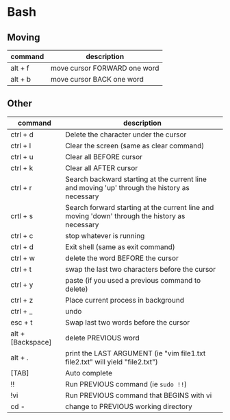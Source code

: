 Bash
====

## Moving
| command  | description                    |
|---|---|
| alt + f  | move cursor FORWARD one word   |
| alt + b  | move cursor BACK one word      |

## Other

| command  | description                    |
|---|---|
| ctrl + d          | Delete the character under the cursor |
| ctrl + l          | Clear the screen (same as clear command) |
| ctrl + u          | Clear all BEFORE cursor |
| ctrl + k          | Clear all AFTER cursor |
| ctrl + r          | Search backward starting at the current line and moving 'up' through the history as necessary |
| crtl + s          | Search forward starting at the current line and moving 'down' through the history as necessary |
| ctrl + c          | stop whatever is running |
| ctrl + d          | Exit shell (same as exit command) |
| ctrl + w          | delete the word BEFORE the cursor |
| ctrl + t          | swap the last two characters before the cursor |
| ctrl + y          | paste (if you used a previous command to delete) |
| ctrl + z          | Place current process in background |
| ctrl + _          | undo |
| esc + t           | Swap last two words before the cursor |
| alt + [Backspace] | delete PREVIOUS word |
| alt + .           | print the LAST ARGUMENT (ie "vim file1.txt file2.txt" will yield "file2.txt") |
| [TAB]             | Auto complete |
| !!                | Run PREVIOUS command (ie `sudo !!`) |
| !vi               | Run PREVIOUS command that BEGINS with vi |
| cd -              | change to PREVIOUS working directory |

